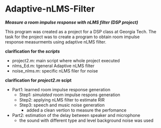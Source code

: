 # Adaptive-nLMS-Filter

***Measure a room impulse response with nLMS filter (DSP project)***

This program was created as a project for a DSP class at Georgia Tech. The task for the project was to create a program to obtain room impulse response measurments using adaptive nLMS filter.  

**clarification for the _scripts_**
- project2.m:   main script where whole project executed
- nlms_Ed.m:    tgeneral Adaptive nLMS filter 
- noise_nlms.m: specific nLMS filer for noise

**clarification for _project2.m_ scipt**
- Part1: learned room impulse response generation
  - Step1: _simulated_ room impulse respons generation
  - Step2: applying nLMS filter to estimate RIR
  - Step3: speech and music noise generation 
    - added a clean vertion to measure the perfomance
- Part2: estimation of the delay between speaker and microphone 
  - the sound with different type and level background noise was used
  
